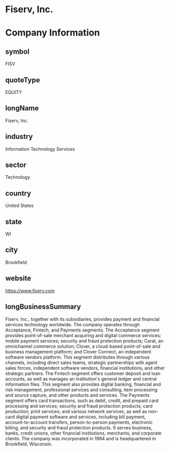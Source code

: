 
Fiserv, Inc.
============

# Company Information

## symbol


FISV


## quoteType


EQUITY


## longName


Fiserv, Inc.


## industry


Information Technology Services


## sector


Technology


## country


United States


## state


WI


## city


Brookfield


## website


https://www.fiserv.com


## longBusinessSummary


Fiserv, Inc., together with its subsidiaries, provides payment and financial services technology worldwide. The company operates through Acceptance, Fintech, and Payments segments. The Acceptance segment provides point-of-sale merchant acquiring and digital commerce services; mobile payment services; security and fraud protection products; Carat, an omnichannel commerce solution; Clover, a cloud-based point-of-sale and business management platform; and Clover Connect, an independent software vendors platform. This segment distributes through various channels, including direct sales teams, strategic partnerships with agent sales forces, independent software vendors, financial institutions, and other strategic partners. The Fintech segment offers customer deposit and loan accounts, as well as manages an institution's general ledger and central information files. This segment also provides digital banking, financial and risk management, professional services and consulting, item processing and source capture, and other products and services. The Payments segment offers card transactions, such as debit, credit, and prepaid card processing and services; security and fraud protection products; card production; print services; and various network services, as well as non-card digital payment software and services, including bill payment, account-to-account transfers, person-to-person payments, electronic billing, and security and fraud protection products. It serves business, banks, credit unions, other financial institutions, merchants, and corporate clients. The company was incorporated in 1984 and is headquartered in Brookfield, Wisconsin.

